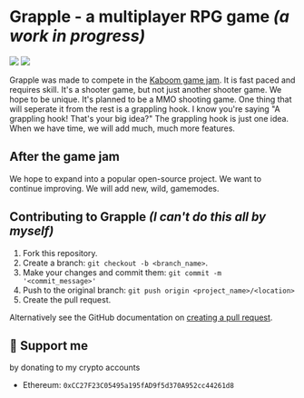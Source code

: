 # Grapple - a multiplayer RPG game _(a work in progress)_

![](https://img.shields.io/badge/contributions-welcome-orange.svg?style=for-the-badge)
![](https://img.shields.io/github/license/heron-lang/heron?style=for-the-badge)

Grapple was made to compete in the [Kaboom game jam](https://replit.com/talk/announcements/KABOOM-JAM/127934).
It is fast paced and requires skill.
It's a shooter game, but not just another shooter game. We hope to be unique. It's planned to be a MMO shooting game. One thing that will seperate it from the rest is a grappling hook.
I know you're saying "A grappling hook! That's your big idea?"
The grappling hook is just one idea.
When we have time, we will add much, much more features.

## After the game jam

We hope to expand into a popular open-source project.
We want to continue improving.
We will add new, wild, gamemodes.

## Contributing to Grapple _(I can't do this all by myself)_

1. Fork this repository.
2. Create a branch: `git checkout -b <branch_name>`.
3. Make your changes and commit them: `git commit -m '<commit_message>'`
4. Push to the original branch: `git push origin <project_name>/<location>`
5. Create the pull request.

Alternatively see the GitHub documentation on [creating a pull request](https://help.github.com/en/github/collaborating-with-issues-and-pull-requests/creating-a-pull-request).

## 🤝 Support me

by donating to my crypto accounts

* Ethereum: `0xCC27F23C05495a195fAD9f5d370A952cc44261d8`

